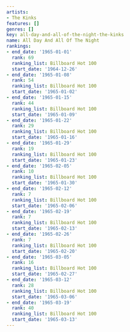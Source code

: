 ```yaml
---
artists:
- The Kinks
features: []
genres: []
key: all-day-and-all-of-the-night-the-kinks
name: All Day And All Of The Night
rankings:
- end_date: '1965-01-01'
  rank: 69
  ranking_list: Billboard Hot 100
  start_date: '1964-12-26'
- end_date: '1965-01-08'
  rank: 54
  ranking_list: Billboard Hot 100
  start_date: '1965-01-02'
- end_date: '1965-01-15'
  rank: 44
  ranking_list: Billboard Hot 100
  start_date: '1965-01-09'
- end_date: '1965-01-22'
  rank: 29
  ranking_list: Billboard Hot 100
  start_date: '1965-01-16'
- end_date: '1965-01-29'
  rank: 19
  ranking_list: Billboard Hot 100
  start_date: '1965-01-23'
- end_date: '1965-02-05'
  rank: 10
  ranking_list: Billboard Hot 100
  start_date: '1965-01-30'
- end_date: '1965-02-12'
  rank: 7
  ranking_list: Billboard Hot 100
  start_date: '1965-02-06'
- end_date: '1965-02-19'
  rank: 7
  ranking_list: Billboard Hot 100
  start_date: '1965-02-13'
- end_date: '1965-02-26'
  rank: 7
  ranking_list: Billboard Hot 100
  start_date: '1965-02-20'
- end_date: '1965-03-05'
  rank: 16
  ranking_list: Billboard Hot 100
  start_date: '1965-02-27'
- end_date: '1965-03-12'
  rank: 28
  ranking_list: Billboard Hot 100
  start_date: '1965-03-06'
- end_date: '1965-03-19'
  rank: 40
  ranking_list: Billboard Hot 100
  start_date: '1965-03-13'
---
```


